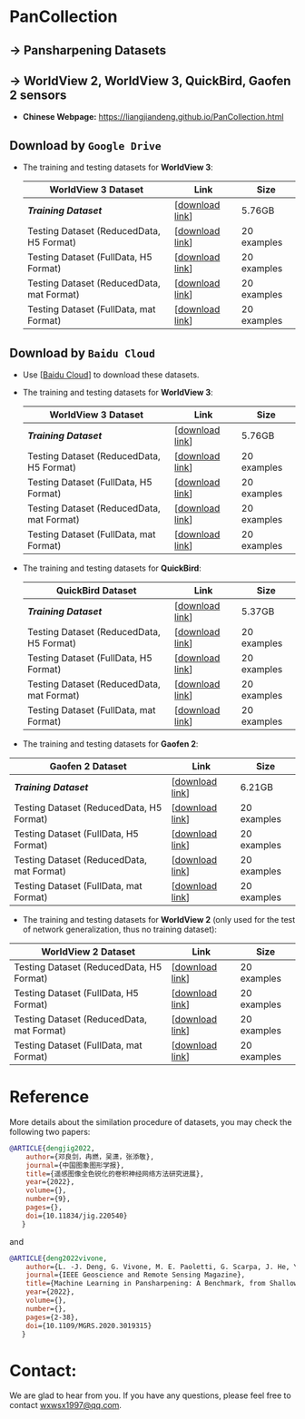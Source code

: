 # PanCollection

## -> Pansharpening Datasets
## -> WorldView 2,  WorldView 3,  QuickBird,  Gaofen 2 sensors

* **Chinese Webpage:** https://liangjiandeng.github.io/PanCollection.html



## Download by ``Google Drive``

* The training and testing datasets for **WorldView 3**:

  | **WorldView 3** Dataset                   | Link                                            | Size |
  | ----------------------------------------- | ----------------------------------------------- | -------- |
  | ***Training Dataset***                    | [[download link](https://drive.google.com/drive/folders/1CHs49xius3zH3PIrAxAkbNfKEy82_fMb?usp=sharing)]  | 5.76GB|
  | Testing Dataset (ReducedData, H5 Format)  |  [[download link](https://drive.google.com/drive/folders/1EYjaAxTheNPvukvifKXMq8m_dJ-8qz8G?usp=sharing)]  | 20 examples     |
  | Testing Dataset (FullData, H5 Format)     |  [[download link](https://drive.google.com/drive/folders/1x3b3ERBXKGXncTRL3gKcidV5BBdG2QjC?usp=sharing)]  | 20 examples     |
  | Testing Dataset (ReducedData, mat Format) |  [[download link](https://drive.google.com/drive/folders/1bhSQ5qDmwnQGkibQAt_M6ZBoF8_7YZ2n?usp=sharing)]  | 20 examples     |
  | Testing Dataset (FullData, mat Format)    |  [[download link](https://drive.google.com/drive/folders/16pGIqvwWfyQVvkk3s1xrwLpavqQd0Bv7?usp=sharing)]  | 20 examples     |
  
  
## Download by ``Baidu Cloud``

* Use [[Baidu Cloud](https://pan.baidu.com/pcloud/home)] to download these datasets.

* The training and testing datasets for **WorldView 3**:

  | **WorldView 3** Dataset                   | Link                                            | Size |
  | ----------------------------------------- | ----------------------------------------------- | -------- |
  | ***Training Dataset***                    |  [[download link](https://pan.baidu.com/s/18IlBDl4Xq7BdSn6XXYNoJg?pwd=1234#list/path=%2F)]  | 5.76GB     |
  | Testing Dataset (ReducedData, H5 Format)  |  [[download link](https://pan.baidu.com/s/1vh3ZxAovRRw_j10MBR_Pmg?pwd=1234#list/path=%2F)]  | 20 examples     |
  | Testing Dataset (FullData, H5 Format)     |  [[download link](https://pan.baidu.com/s/1AaSSMtk0AnlK_qBS8te8pA?pwd=1234#list/path=%2F)]  | 20 examples     |
  | Testing Dataset (ReducedData, mat Format) |  [[download link](https://pan.baidu.com/s/1XPYab7B_8wLSIKeN3Phj5w?pwd=1234#list/path=%2F)]  | 20 examples     |
  | Testing Dataset (FullData, mat Format)    |  [[download link](https://pan.baidu.com/s/1isoPLZ_Wnkrubnb38sa4Qg?pwd=1234#list/path=%2F)]  | 20 examples     |

* The training and testing datasets for **QuickBird**:

  | **QuickBird** Dataset                   | Link                                            | Size |
  | ----------------------------------------- | ----------------------------------------------- | -------- |
  | ***Training Dataset***                    | [[download link](https://pan.baidu.com/s/1lWmRpTZoMpwlyFZ5UjSzRg?pwd=1234#list/path=%2F)]  | 5.37GB     |
  | Testing Dataset (ReducedData, H5 Format)  | [[download link](https://pan.baidu.com/s/1OHUTvuyQJ-QTbl_kuAhxNA?pwd=1234#list/path=%2F)]  | 20 examples     |
  | Testing Dataset (FullData, H5 Format)     | [[download link](https://pan.baidu.com/s/1IROZUFI3uh1uZz8IYV0cGw?pwd=1234#list/path=%2F)]  | 20 examples     |
  | Testing Dataset (ReducedData, mat Format) | [[download link](https://pan.baidu.com/s/1dAQddkjxqrmTnLweDhjnXg?pwd=1234#list/path=%2F)]  | 20 examples     |
  | Testing Dataset (FullData, mat Format)    | [[download link](https://pan.baidu.com/s/1EI-iH08_7g8cgeiJ6mZdIQ?pwd=1234#list/path=%2F)]  | 20 examples     |

 * The training and testing datasets for **Gaofen 2**:

  | **Gaofen 2** Dataset                   | Link                                            | Size |
  | ----------------------------------------- | ----------------------------------------------- | -------- |
  | ***Training Dataset***                    | [[download link](https://pan.baidu.com/s/1d70Ld7q2xDnvn4MqP1rtVA?pwd=1234#list/path=%2F)]  | 6.21GB     |
  | Testing Dataset (ReducedData, H5 Format)  | [[download link](https://pan.baidu.com/s/17NauhNaYgTeOiScrqceLIg?pwd=1234#list/path=%2F)]  | 20 examples     |
  | Testing Dataset (FullData, H5 Format)     | [[download link](https://pan.baidu.com/s/1sAVmBROQMUvKCqZuL5xJNw?pwd=1234#list/path=%2F)]  | 20 examples     |
  | Testing Dataset (ReducedData, mat Format) | [[download link](https://pan.baidu.com/s/1riP96z0o4PchH5VJxnESMQ?pwd=1234#list/path=%2F)]  | 20 examples     |
  | Testing Dataset (FullData, mat Format)    | [[download link](https://pan.baidu.com/s/1vzdNHSsKMZ2nFEiKO3swIQ?pwd=1234#list/path=%2F)]  | 20 examples     |
  
 * The training and testing datasets for **WorldView 2** (only used for the test of network generalization, thus no training dataset):

  | **WorldView 2** Dataset                   | Link                                            | Size |
  | ----------------------------------------- | ----------------------------------------------- | -------- |
  | Testing Dataset (ReducedData, H5 Format)  | [[download link](https://pan.baidu.com/s/1K5R0BW7QsoeHZwG65Q50fg?pwd=1234#list/path=%2F)]  | 20 examples     |
  | Testing Dataset (FullData, H5 Format)     | [[download link](https://pan.baidu.com/s/1-LvVyUtsvOa1pxoOI_jD5w?pwd=1234#list/path=%2F)]   | 20 examples     |
  | Testing Dataset (ReducedData, mat Format) | [[download link](https://pan.baidu.com/s/1MP2wHS36ldi40B3ECzfA8A?pwd=1234#list/path=%2F)]  | 20 examples     |
  | Testing Dataset (FullData, mat Format)    | [[download link](https://pan.baidu.com/s/13kSG3rV5ZwqbcFlWq0Dvfw?pwd=1234#list/path=%2F)]  | 20 examples     |  

# Reference

More details about the similation procedure of datasets, you may check the following two papers:

```bibtex
@ARTICLE{dengjig2022,
	author={邓良剑，冉燃，吴潇，张添敬},
	journal={中国图象图形学报},
	title={遥感图像全色锐化的卷积神经网络方法研究进展},
 	year={2022},
  	volume={},
  	number={9},
  	pages={},
  	doi={10.11834/jig.220540}
   }
```
and

```bibtex
@ARTICLE{deng2022vivone,
	author={L. -J. Deng, G. Vivone, M. E. Paoletti, G. Scarpa, J. He, Y. Zhang, J. Chanussot, and A. Plaza},
	journal={IEEE Geoscience and Remote Sensing Magazine}, 
	title={Machine Learning in Pansharpening: A Benchmark, from Shallow to Deep Networks}, 
	year={2022},
	volume={},
	number={},
	pages={2-38},
	doi={10.1109/MGRS.2020.3019315}
   }
```




# Contact:

We are glad to hear from you. If you have any questions, please feel free to contact wxwsx1997@qq.com.










